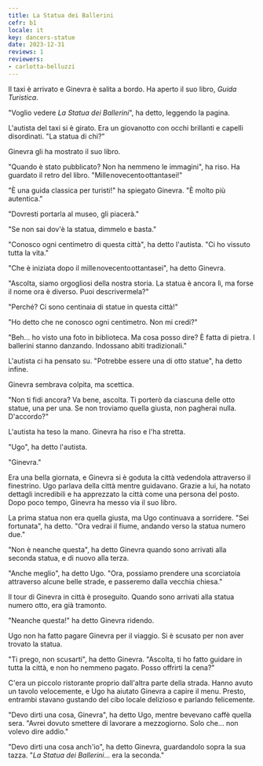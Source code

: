 ```yaml
---
title: La Statua dei Ballerini
cefr: b1
locale: it
key: dancers-statue
date: 2023-12-31
reviews: 1
reviewers:
- carlotta-belluzzi
---
```


Il taxi è arrivato e Ginevra è salita a bordo. Ha aperto il suo libro, *Guida Turistica*.

"Voglio vedere *La Statua dei Ballerini*", ha detto, leggendo la pagina.

L'autista del taxi si è girato. Era un giovanotto con occhi brillanti e capelli disordinati. "La statua di chi?"

Ginevra gli ha mostrato il suo libro.

"Quando è stato pubblicato? Non ha nemmeno le immagini", ha riso. Ha guardato il retro del libro. "Mille novecento ottantasei!"

"È una guida classica per turisti!" ha spiegato Ginevra. "È molto più autentica."

"Dovresti portarla al museo, gli piacerà."

"Se non sai dov'è la statua, dimmelo e basta."

"Conosco ogni centimetro di questa città", ha detto l'autista. "Ci ho vissuto tutta la vita."

"Che è iniziata dopo il mille novecento ottantasei", ha detto Ginevra.

"Ascolta, siamo orgogliosi della nostra storia. La statua è ancora lì, ma forse il nome ora è diverso. Puoi descrivermela?"

"Perché? Ci sono centinaia di statue in questa città!"

"Ho detto che ne conosco ogni centimetro. Non mi credi?"

"Beh... ho visto una foto in biblioteca. Ma cosa posso dire? È fatta di pietra. I ballerini stanno danzando. Indossano abiti tradizionali."

L'autista ci ha pensato su. "Potrebbe essere una di otto statue", ha detto infine.

Ginevra sembrava colpita, ma scettica.

"Non ti fidi ancora? Va bene, ascolta. Ti porterò da ciascuna delle otto statue, una per una. Se non troviamo quella giusta, non pagherai nulla. D'accordo?"

L'autista ha teso la mano. Ginevra ha riso e l'ha stretta.

"Ugo", ha detto l'autista.

"Ginevra."

Era una bella giornata, e Ginevra si è goduta la città vedendola attraverso il finestrino. Ugo parlava della città mentre guidavano. Grazie a lui, ha notato dettagli incredibili e ha apprezzato la città come una persona del posto. Dopo poco tempo, Ginevra ha messo via il suo libro.

La prima statua non era quella giusta, ma Ugo continuava a sorridere. "Sei fortunata", ha detto. "Ora vedrai il fiume, andando verso la statua numero due."

"Non è neanche questa", ha detto Ginevra quando sono arrivati alla seconda statua, e di nuovo alla terza.

"Anche meglio", ha detto Ugo. "Ora, possiamo prendere una scorciatoia attraverso alcune belle strade, e passeremo dalla vecchia chiesa."

Il tour di Ginevra in città è proseguito. Quando sono arrivati alla statua numero otto, era già tramonto.

"Neanche questa!" ha detto Ginevra ridendo.

Ugo non ha fatto pagare Ginevra per il viaggio. Si è scusato per non aver trovato la statua.

"Ti prego, non scusarti", ha detto Ginevra. "Ascolta, ti ho fatto guidare in tutta la città, e non ho nemmeno pagato. Posso offrirti la cena?"

C'era un piccolo ristorante proprio dall'altra parte della strada. Hanno avuto un tavolo velocemente, e Ugo ha aiutato Ginevra a capire il menu. Presto, entrambi stavano gustando del cibo locale delizioso e parlando felicemente.

"Devo dirti una cosa, Ginevra", ha detto Ugo, mentre bevevano caffè quella sera. "Avrei dovuto smettere di lavorare a mezzogiorno. Solo che... non volevo dire addio."

"Devo dirti una cosa anch'io", ha detto Ginevra, guardandolo sopra la sua tazza. "*La Statua dei Ballerini*... era la seconda."